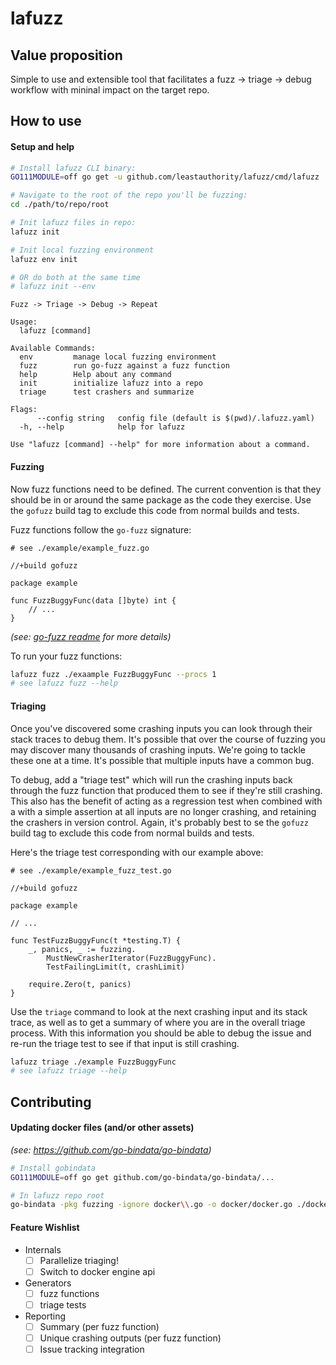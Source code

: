 # lafuzz
## Value proposition
Simple to use and extensible tool that facilitates a fuzz -> triage -> debug workflow with mininal impact on the target repo.

## How to use
#### Setup and help
```bash
# Install lafuzz CLI binary:
GO111MODULE=off go get -u github.com/leastauthority/lafuzz/cmd/lafuzz

# Navigate to the root of the repo you'll be fuzzing:
cd ./path/to/repo/root

# Init lafuzz files in repo:
lafuzz init

# Init local fuzzing environment
lafuzz env init

# OR do both at the same time
# lafuzz init --env
```
```
Fuzz -> Triage -> Debug -> Repeat

Usage:
  lafuzz [command]

Available Commands:
  env         manage local fuzzing environment
  fuzz        run go-fuzz against a fuzz function
  help        Help about any command
  init        initialize lafuzz into a repo
  triage      test crashers and summarize

Flags:
      --config string   config file (default is $(pwd)/.lafuzz.yaml)
  -h, --help            help for lafuzz

Use "lafuzz [command] --help" for more information about a command.
```

#### Fuzzing
Now fuzz functions need to be defined.
The current convention is that they should be in or around the same package as the code they exercise.
Use the `gofuzz` build tag to exclude this code from normal builds and tests.

Fuzz functions follow the `go-fuzz` signature:
```golang
# see ./example/example_fuzz.go

//+build gofuzz

package example

func FuzzBuggyFunc(data []byte) int {
    // ...
}
```
_(see: [go-fuzz readme](https://github.com/dvyukov/go-fuzz/blob/master/README.md) for more details)_

To run your fuzz functions:
```bash
lafuzz fuzz ./exaample FuzzBuggyFunc --procs 1
# see lafuzz fuzz --help
```

#### Triaging
Once you've discovered some crashing inputs you can look through their stack traces to debug them.
It's possible that over the course of fuzzing you may discover many thousands of crashing inputs.
We're going to tackle these one at a time.
It's possible that multiple inputs have a common bug.

To debug, add a "triage test" which will run the crashing inputs back through the fuzz function that produced them to see if they're still crashing.
This also has the benefit of acting as a regression test when combined with a with a simple assertion at all inputs are no longer crashing, and retaining the crashers in version control.
Again, it's probably best to se the `gofuzz` build tag to exclude this code from normal builds and tests.

Here's the triage test corresponding with our example above:
```golang
# see ./example/example_fuzz_test.go

//+build gofuzz

package example

// ...

func TestFuzzBuggyFunc(t *testing.T) {
	_, panics, _ := fuzzing.
		MustNewCrasherIterator(FuzzBuggyFunc).
		TestFailingLimit(t, crashLimit)

	require.Zero(t, panics)
}
```

Use the `triage` command to look at the next crashing input and its stack trace, as well as to get a summary of where you are in the overall triage process.
With this information you should be able to debug the issue and re-run the triage test to see if that input is still crashing.
```bash
lafuzz triage ./example FuzzBuggyFunc
# see lafuzz triage --help
```

## Contributing
#### Updating docker files (and/or other assets)

_(see: https://github.com/go-bindata/go-bindata)_
```bash
# Install gobindata
GO111MODULE=off go get github.com/go-bindata/go-bindata/...

# In lafuzz repo root
go-bindata -pkg fuzzing -ignore docker\\.go -o docker/docker.go ./docker/...
```


#### Feature Wishlist
- Internals
  + [ ] Parallelize triaging!
  + [ ] Switch to docker engine api
- Generators
  + [ ] fuzz functions
  + [ ] triage tests
- Reporting
  + [ ] Summary (per fuzz function)
  + [ ] Unique crashing outputs (per fuzz function)
  + [ ] Issue tracking integration
